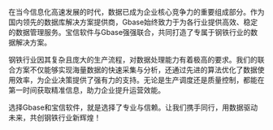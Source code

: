 在当今信息化高速发展的时代，数据已成为企业核心竞争力的重要组成部分。作为国内领先的数据库解决方案提供商，Gbase始终致力于为各行业提供高效、稳定的数据管理服务。宝信软件与Gbase强强联合，共同打造了专属于钢铁行业的数据解决方案。

钢铁行业因其复杂且庞大的生产流程，对数据处理能力有着极高的要求。我们的联合方案不仅能够实现海量数据的快速采集与分析，还通过先进的算法优化了数据使用效率，为企业决策提供了强有力的支持。无论是生产调度还是质量控制，都能在第一时间获取精准信息，助力企业提升运营效能。

选择Gbase和宝信软件，就是选择了专业与信赖。让我们携手同行，用数据驱动未来，共创钢铁行业新辉煌！